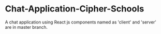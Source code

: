 # Chat-Application-Cipher-Schools
A chat application using React js 
components named as 'client' and 'server' are in master branch.
